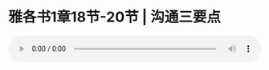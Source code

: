 # 雅各书1章18节-20节 | 沟通三要点

<audio style="width: 100%;" preload="false" controls controlslist="nodownload"><source src="https://cdn.simai.ml/audio/mp3/2020/200122_003.mp3" type="audio/mpeg">Your browser does not support the audio element.</audio>


